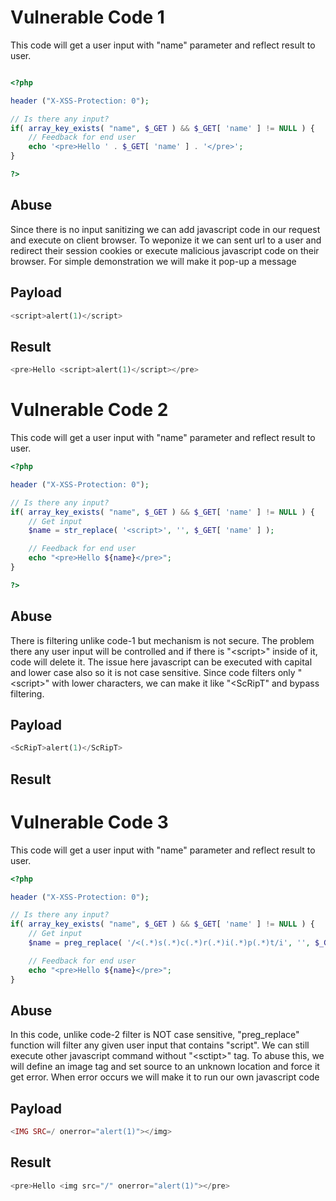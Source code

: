 # Vulnerable Code 1
This code will get a user input with "name" parameter and reflect result to user. 

```php

<?php

header ("X-XSS-Protection: 0");

// Is there any input?
if( array_key_exists( "name", $_GET ) && $_GET[ 'name' ] != NULL ) {
    // Feedback for end user
    echo '<pre>Hello ' . $_GET[ 'name' ] . '</pre>';
}

?>
```

## Abuse

Since there is no input sanitizing we can add javascript code in our request and execute on client browser. To weponize it we can sent url to a user and redirect their session cookies or execute malicious javascript code on their browser. For simple demonstration we will make it pop-up a message

## Payload

```php
<script>alert(1)</script>
```

## Result

```php
<pre>Hello <script>alert(1)</script></pre>
```

# Vulnerable Code 2
This code will get a user input with "name" parameter and reflect result to user. 

```php
<?php

header ("X-XSS-Protection: 0");

// Is there any input?
if( array_key_exists( "name", $_GET ) && $_GET[ 'name' ] != NULL ) {
    // Get input
    $name = str_replace( '<script>', '', $_GET[ 'name' ] );

    // Feedback for end user
    echo "<pre>Hello ${name}</pre>";
}

?>
```


## Abuse

There is filtering unlike code-1 but mechanism is not secure. The problem there any user input will be controlled and if there is "\<script>" inside of it, code will delete it. The issue here javascript can be executed with capital and lower case also so it is not case sensitive. Since code filters only "\<script>" with lower characters, we can make it like "\<ScRipT" and bypass filtering. 

## Payload

```php
<ScRipT>alert(1)</ScRipT>
```


## Result

# Vulnerable Code 3

This code will get a user input with "name" parameter and reflect result to user. 

```php
<?php

header ("X-XSS-Protection: 0");

// Is there any input?
if( array_key_exists( "name", $_GET ) && $_GET[ 'name' ] != NULL ) {
    // Get input
    $name = preg_replace( '/<(.*)s(.*)c(.*)r(.*)i(.*)p(.*)t/i', '', $_GET[ 'name' ] );

    // Feedback for end user
    echo "<pre>Hello ${name}</pre>";
}
```

## Abuse

In this code, unlike code-2 filter is NOT case sensitive, "preg_replace" function will filter any given user input that contains "script". We can still execute other javascript command without "\<sctipt>" tag. To abuse this, we will define an image tag and set source to an unknown location and force it get error. When error occurs we will make it to run our own javascript code

## Payload

```php
<IMG SRC=/ onerror="alert(1)"></img>
```

## Result

```php
<pre>Hello <img src="/" onerror="alert(1)"></pre>
```
